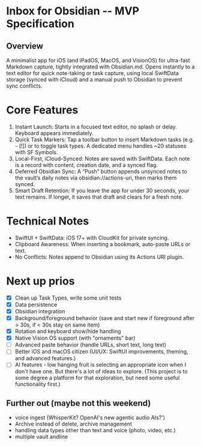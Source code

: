 # Inbox for Obsidian -- MVP Specification

## Overview

A minimalist app for iOS (and iPadOS, MacOS, and VisionOS) for ultra-fast Markdown capture, tightly integrated with Obsidian.md. Opens instantly to a text editor for quick note-taking or task capture, using local SwiftData storage (synced with iCloud) and a manual push to Obsidian to prevent sync conflicts.

# Core Features

 1.  Instant Launch: Starts in a focused text editor, no splash or delay. Keyboard appears immediately.
 2.  Quick Task Markers: Tap a toolbar button to insert Markdown tasks (e.g. - [!]) or to toggle task types. A dedicated menu handles ~20 statuses with SF Symbols.
 3.  Local-First, iCloud-Synced: Notes are saved with SwiftData. Each note is a record with content, creation date, and a synced flag.
 4.  Deferred Obsidian Sync: A “Push” button appends unsynced notes to the vault’s daily notes via obsidian://actions-uri, then marks them synced.
 5.  Smart Draft Retention: If you leave the app for under 30 seconds, your text remains. If longer, it saves that draft and clears for a fresh note.

# Technical Notes

 - SwiftUI + SwiftData: iOS 17+ with CloudKit for private syncing.
 - Clipboard Awareness: When inserting a bookmark, auto-paste URLs or text.
 - No Conflicts: Notes append to Obsidian using its Actions URI plugin.

# Next up prios

 - [x] Clean up Task Types, write some unit tests
 - [x] Data persistence
 - [x] Obsidian integration
 - [x] Background/foreground behavior (save and start new if foreground after > 30s, if < 30s stay on same item)
 - [x] Rotation and keyboard show/hide handling
 - [x] Native Vision OS support (with "ornaments" bar)
 - [ ] Advanced paste behavior (handle URLs, short text, long text)
 - [ ] Better iOS and macOS citizen (UI/UX: SwiftUI improvements, theming, and advanced features.)
 - [ ] AI features - low hanging fruit is selecting an appropriate icon when I don't have one. But there's a lot of ideas to explore. (This project is to some degree a platform for that exploration, but need some useful functionality first.)

## Further out (maybe not this weekend)

- voice ingest (WhisperKit? OpenAI's new agentic audio AIs?')
- Archive instead of delete, archive management
- handling data types other than text and voice (photo, video, etc.)
- multiple vault andline
